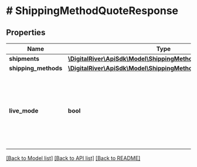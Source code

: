 # # ShippingMethodQuoteResponse

## Properties

Name | Type | Description | Notes
------------ | ------------- | ------------- | -------------
**shipments** | [**\DigitalRiver\ApiSdk\Model\ShippingMethodQuoteItemResponse[]**](ShippingMethodQuoteItemResponse.md) |  | [optional] 
**shipping_methods** | [**\DigitalRiver\ApiSdk\Model\ShippingMethodQuote[]**](ShippingMethodQuote.md) |  | [optional] 
**live_mode** | **bool** | Has the value true if the object exists in live mode or the value false if the object exists in test mode. | [optional] 

[[Back to Model list]](../../README.md#documentation-for-models) [[Back to API list]](../../README.md#documentation-for-api-endpoints) [[Back to README]](../../README.md)


